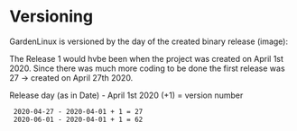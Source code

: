 # Versioning
GardenLinux is versioned by the day of the created binary release (image):

The Release 1 would hvbe been when the project was created on April 1st 2020.
Since there was much more coding to be done the first release was 27 -> created
on April 27th 2020.

Release day (as in Date) - April 1st 2020 (+1) = version number

     2020-04-27 - 2020-04-01 + 1 = 27
     2020-06-01 - 2020-04-01 + 1 = 62
